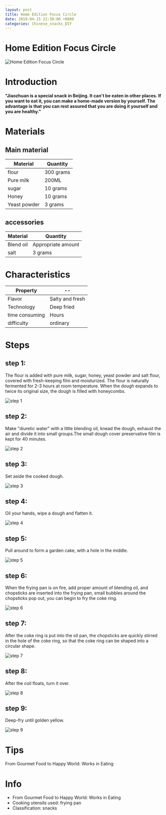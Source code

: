 ```yaml
---
layout: post
title: Home Edition Focus Circle
date: 2019-04-15 22:30:00 +0800
categories: Chinese_snacks_DIY
---
```


# Home Edition Focus Circle

![Home Edition Focus Circle]({{site.baseurl}}/img/405594/405594.jpg)

# Introduction

**"Jiaozhuan is a special snack in Beijing. It can't be eaten in other places. If you want to eat it, you can make a home-made version by yourself. The advantage is that you can rest assured that you are doing it yourself and you are healthy."**

# Materials


## Main material

Material|Quantity
--|--
flour|300 grams
Pure milk|200ML
sugar|10 grams
Honey|10 grams
Yeast powder|3 grams

## accessories

Material|Quantity
--|--
Blend oil|Appropriate amount
salt|3 grams

# Characteristics

Property|--
--|--
Flavor|Salty and fresh
Technology|Deep fried
time consuming|Hours
difficulty|ordinary

# Steps

## step 1:

The flour is added with pure milk, sugar, honey, yeast powder and salt flour, covered with fresh-keeping film and moisturized. The flour is naturally fermented for 2-3 hours at room temperature. When the dough expands to twice its original size, the dough is filled with honeycombs.

![step 1]({{site.baseurl}}/img/405594/1.jpg)

## step 2:

Make "diuretic water" with a little blending oil, knead the dough, exhaust the air and divide it into small groups.The small dough cover preservative film is kept for 40 minutes.

![step 2]({{site.baseurl}}/img/405594/2.jpg)

## step 3:

Set aside the cooked dough.

![step 3]({{site.baseurl}}/img/405594/3.jpg)

## step 4:

Oil your hands, wipe a dough and flatten it.

![step 4]({{site.baseurl}}/img/405594/4.jpg)

## step 5:

Pull around to form a garden cake, with a hole in the middle.

![step 5]({{site.baseurl}}/img/405594/5.jpg)

## step 6:

When the frying pan is on fire, add proper amount of blending oil, and chopsticks are inserted into the frying pan, small bubbles around the chopsticks pop out, you can begin to fry the coke ring.

![step 6]({{site.baseurl}}/img/405594/6.jpg)

## step 7:

After the coke ring is put into the oil pan, the chopsticks are quickly stirred in the hole of the coke ring, so that the coke ring can be shaped into a circular shape.

![step 7]({{site.baseurl}}/img/405594/7.jpg)

## step 8:

After the coil floats, turn it over.

![step 8]({{site.baseurl}}/img/405594/8.jpg)

## step 9:

Deep-fry until golden yellow.

![step 9]({{site.baseurl}}/img/405594/9.jpg)

# Tips

From Gourmet Food to Happy World: Works in Eating

# Info

- From Gourmet Food to Happy World: Works in Eating
- Cooking utensils used: frying pan
- Classification: snacks